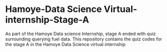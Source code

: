# Hamoye-Data Science Virtual-internship-Stage-A
As part of the Hamoye Data science Internship, stage A ended with quiz surrounding querying fuel data.
This repository contains the quiz codes for the stage A in the Hamoye Data Science virtual internship
